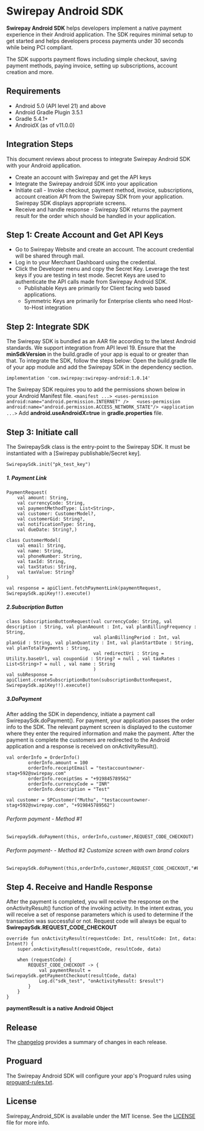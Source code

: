 # Swirepay Android SDK
**Swirepay Android SDK** helps developers implement a native payment experience in their Android application. The SDK requires minimal setup to get started and helps developers process payments under 30 seconds while being PCI compliant.

The SDK supports payment flows including simple checkout, saving payment methods, paying invoice, setting up subscriptions, account creation and more.

## Requirements
- Android 5.0 (API level 21) and above
- Android Gradle Plugin 3.5.1
- Gradle 5.4.1+
- AndroidX (as of v11.0.0)

## Integration Steps
This document reviews about process to integrate Swirepay Android SDK with your Android application.
- Create an account with Swirepay and get the API keys
- Integrate the Swirepay android SDK into your application
- Initiate call - Invoke checkout, payment method, invoice, subscriptions, account creation API from the Swirepay SDK from your application. Swirepay SDK displays appropriate screens. 
- Receive and handle response - Swirepay SDK returns the payment result for the order which should be handled in your application.


## Step 1: Create Account and Get API Keys
- Go to Swirepay Website and create an account. The account credential will be shared through mail.
- Log in to your Merchant Dashboard using the credential.
- Click the Developer menu and copy the Secret Key.  Leverage the test keys if you are testing in test mode. Secret Keys are used to authenticate the API calls made from Swirepay Android SDK.
     - Publishable Keys are primarily for Client facing web based applications.
    - Symmetric Keys are primarily for Enterprise clients who need Host-to-Host integration 

## Step 2: Integrate SDK
The Swirepay SDK is bundled as an AAR file according to the latest Android standards. We support integration from API level 19. Ensure that the **minSdkVersion** in the build.gradle of your app is equal to or greater than that.
To integrate the SDK, follow the steps below:
 Open the build.gradle file of your app module and add the Swirepay SDK in the dependency section.
 
``
    implementation 'com.swirepay:swirepay-android:1.0.14'
``

The Swirepay SDK requires you to add the permissions shown below in your Android Manifest file.
``
<manifest ...>
<uses-permission android:name="android.permission.INTERNET" />  
<uses-permission android:name="android.permission.ACCESS_NETWORK_STATE"/>
<application ...>
``
Add **android.useAndroidX=true** in **gradle.properties** file.


## Step 3: Initiate call
The SwirepaySdk class is the entry-point to the Swirepay SDK. It must be instantiated with a [Swirepay publishable/Secret key].

``
SwirepaySdk.init("pk_test_key")
``

##### 1. Payment Link
 
```
PaymentRequest(
    val amount: String,
    val currencyCode: String,
    val paymentMethodType: List<String>,
    val customer: CustomerModel?,
    val customerGid: String?,
    val notificationType: String,
    val dueDate: String?,)
```

```
class CustomerModel(
    val email: String,
    val name: String,
    val phoneNumber: String,
    val taxId: String,
    val taxStatus: String,
    val taxValue: String?
) 
```

```
val response = apiClient.fetchPaymentLink(paymentRequest, SwirepaySdk.apiKey!!).execute()
```

##### 2.Subscription Button

```
class SubscriptionButtonRequest(val currencyCode: String, val description : String, val planAmount : Int, val planBillingFrequency : String,
                                val planBillingPeriod : Int, val planGid : String, val planQuantity : Int, val planStartDate : String, val planTotalPayments : String,
                                val redirectUri : String = Utility.baseUrl, val couponGid : String? = null , val taxRates : List<String>? = null , val name : String
                                )
val subResponse = apiClient.createSubscriptionButton(subscriptionButtonRequest,
SwirepaySdk.apiKey!!).execute()
```
                

##### 3.DoPayment              
After adding the SDK in dependency, initiate a payment call SwirepaySdk.doPayment().
For payment, your application passes the order info to the SDK. The relevant payment screen is displayed to the customer where they enter the required information and make the payment. After the payment is complete the customers are redirected to the Android application and a response is received on onActivityResult().
```Create an Order Info
val orderInfo = OrderInfo()
        orderInfo.amount = 100
        orderInfo.receiptEmail = "testaccountowner-stag+592@swirepay.com"
        orderInfo.receiptSms = "+919845789562"
        orderInfo.currencyCode = "INR"
        orderInfo.description = "Test"

val customer = SPCustomer("Muthu", "testaccountowner-stag+592@swirepay.com", "+919845789562")
```


###### Perform payment - Method #1
```
SwirepaySdk.doPayment(this, orderInfo,customer,REQUEST_CODE_CHECKOUT)
```


###### Perform payment- - Method #2 Customize screen with own brand colors
```
SwirepaySdk.doPayment(this,orderInfo,customer,REQUEST_CODE_CHECKOUT,"#FF0000","#FF0000","#FFFFFF")
```

## Step 4. Receive and Handle Response
After the payment is completed, you will receive the response on the onActivityResult() function of the invoking activity. In the intent extras, you will receive a set of response parameters which is used to determine if the transaction was successful or not. 
Request code will always be equal to **SwirepaySdk.REQUEST_CODE_CHECKOUT**

```
override fun onActivityResult(requestCode: Int, resultCode: Int, data: Intent?) {
    super.onActivityResult(requestCode, resultCode, data)

    when (requestCode) {
        REQUEST_CODE_CHECKOUT -> {
            val paymentResult = SwirepaySdk.getPaymentCheckout(resultCode, data)
            Log.d("sdk_test", "onActivityResult: $result")
        }
    }
}
```
**paymentResult is a native Android Object**


## Release
 The [changelog](https://github.com/swirepay/swirepay-android/blob/master/CHANGELOG.md) provides a summary of changes in each release.

## Proguard
The Swirepay Android SDK will configure your app's Proguard rules using [proguard-rules.txt](https://github.com/swirepay/swirepay-android/blob/master/app/proguard-rules.pro).

## License
Swirepay_Android_SDK is available under the MIT license. 
See the [LICENSE](https://github.com/swirepay/swirepay-android/blob/master/LICENSE) file for more info.
  
